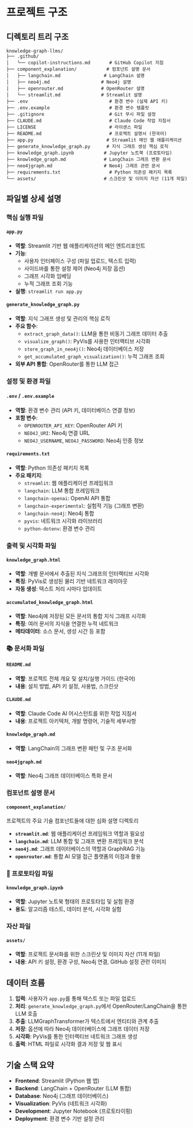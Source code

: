 # 프로젝트 구조

## 디렉토리 트리 구조

```
knowledge-graph-llms/
├── .github/
│   └── copilot-instructions.md       # GitHub Copilot 지침
├── component_explanation/           # 컴포넌트 설명 문서
│   ├── langchain.md                # LangChain 설명
│   ├── neo4j.md                   # Neo4j 설명
│   ├── openrouter.md              # OpenRouter 설명
│   └── streamlit.md               # Streamlit 설명
├── .env                              # 환경 변수 (실제 API 키)
├── .env.example                      # 환경 변수 템플릿
├── .gitignore                        # Git 무시 파일 설정
├── CLAUDE.md                         # Claude Code 작업 지침서
├── LICENSE                           # 라이센스 파일
├── README.md                         # 프로젝트 설명서 (한국어)
├── app.py                           # Streamlit 메인 웹 애플리케이션
├── generate_knowledge_graph.py      # 지식 그래프 생성 핵심 로직
├── knowledge_graph.ipynb           # Jupyter 노트북 (프로토타입)
├── knowledge_graph.md              # LangChain 그래프 변환 문서
├── neo4jgraph.md                   # Neo4j 그래프 관련 문서
├── requirements.txt                  # Python 의존성 패키지 목록
└── assets/                         # 스크린샷 및 이미지 자산 (11개 파일)
```

## 파일별 상세 설명

### 핵심 실행 파일

#### `app.py`
- **역할**: Streamlit 기반 웹 애플리케이션의 메인 엔트리포인트
- **기능**:
  - 사용자 인터페이스 구성 (파일 업로드, 텍스트 입력)
  - 사이드바를 통한 설정 제어 (Neo4j 저장 옵션)
  - 그래프 시각화 임베딩
  - 누적 그래프 조회 기능
- **실행**: `streamlit run app.py`

#### `generate_knowledge_graph.py`
- **역할**: 지식 그래프 생성 및 관리의 핵심 로직
- **주요 함수**:
  - `extract_graph_data()`: LLM을 통한 비동기 그래프 데이터 추출
  - `visualize_graph()`: PyVis를 사용한 인터랙티브 시각화
  - `store_graph_in_neo4j()`: Neo4j 데이터베이스 저장
  - `get_accumulated_graph_visualization()`: 누적 그래프 조회
- **외부 API 통합**: OpenRouter를 통한 LLM 접근

### 설정 및 환경 파일

#### `.env` / `.env.example`
- **역할**: 환경 변수 관리 (API 키, 데이터베이스 연결 정보)
- **포함 변수**:
  - `OPENROUTER_API_KEY`: OpenRouter API 키
  - `NEO4J_URI`: Neo4j 연결 URL
  - `NEO4J_USERNAME`, `NEO4J_PASSWORD`: Neo4j 인증 정보

#### `requirements.txt`
- **역할**: Python 의존성 패키지 목록
- **주요 패키지**:
  - `streamlit`: 웹 애플리케이션 프레임워크
  - `langchain`: LLM 통합 프레임워크
  - `langchain-openai`: OpenAI API 통합
  - `langchain-experimental`: 실험적 기능 (그래프 변환)
  - `langchain-neo4j`: Neo4j 통합
  - `pyvis`: 네트워크 시각화 라이브러리
  - `python-dotenv`: 환경 변수 관리

### 출력 및 시각화 파일

#### `knowledge_graph.html`
- **역할**: 개별 문서에서 추출된 지식 그래프의 인터랙티브 시각화
- **특징**: PyVis로 생성된 물리 기반 네트워크 레이아웃
- **자동 생성**: 텍스트 처리 시마다 업데이트

#### `accumulated_knowledge_graph.html`
- **역할**: Neo4j에 저장된 모든 문서의 통합 지식 그래프 시각화
- **특징**: 여러 문서의 지식을 연결한 누적 네트워크
- **메타데이터**: 소스 문서, 생성 시간 등 포함

### 📚 문서화 파일

#### `README.md`
- **역할**: 프로젝트 전체 개요 및 설치/실행 가이드 (한국어)
- **내용**: 설치 방법, API 키 설정, 사용법, 스크린샷

#### `CLAUDE.md`
- **역할**: Claude Code AI 어시스턴트를 위한 작업 지침서
- **내용**: 프로젝트 아키텍처, 개발 명령어, 기술적 세부사항

#### `knowledge_graph.md`
- **역할**: LangChain의 그래프 변환 패턴 및 구조 문서화

#### `neo4jgraph.md`
- **역할**: Neo4j 그래프 데이터베이스 특화 문서

### 컴포넌트 설명 문서

#### `component_explanation/`
프로젝트의 주요 기술 컴포넌트들에 대한 심화 설명 디렉토리

- **`streamlit.md`**: 웹 애플리케이션 프레임워크 역할과 필요성
- **`langchain.md`**: LLM 통합 및 그래프 변환 프레임워크 분석
- **`neo4j.md`**: 그래프 데이터베이스의 역할과 GraphRAG 기능
- **`openrouter.md`**: 통합 AI 모델 접근 플랫폼의 이점과 활용

### 🔧 프로토타입 파일

#### `knowledge_graph.ipynb`
- **역할**: Jupyter 노트북 형태의 프로토타입 및 실험 환경
- **용도**: 알고리즘 테스트, 데이터 분석, 시각화 실험

### 자산 파일

#### `assets/`
- **역할**: 프로젝트 문서화를 위한 스크린샷 및 이미지 자산 (11개 파일)
- **내용**: API 키 설정, 환경 구성, Neo4j 연결, GitHub 설정 관련 이미지

## 데이터 흐름

1. **입력**: 사용자가 `app.py`를 통해 텍스트 또는 파일 업로드
2. **처리**: `generate_knowledge_graph.py`에서 OpenRouter/LangChain을 통한 LLM 호출
3. **추출**: LLMGraphTransformer가 텍스트에서 엔티티와 관계 추출
4. **저장**: 옵션에 따라 Neo4j 데이터베이스에 그래프 데이터 저장
5. **시각화**: PyVis를 통한 인터랙티브 네트워크 그래프 생성
6. **출력**: HTML 파일로 시각화 결과 저장 및 웹 표시

## 기술 스택 요약

- **Frontend**: Streamlit (Python 웹 앱)
- **Backend**: LangChain + OpenRouter (LLM 통합)
- **Database**: Neo4j (그래프 데이터베이스)
- **Visualization**: PyVis (네트워크 시각화)
- **Development**: Jupyter Notebook (프로토타이핑)
- **Deployment**: 환경 변수 기반 설정 관리
